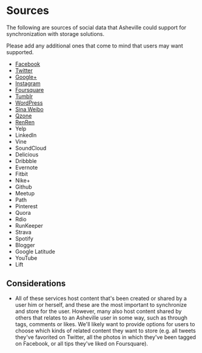 # Sources
The following are sources of social data that Asheville could support for synchronization with storage solutions.

Please add any additional ones that come to mind that users may want supported.

* [Facebook](http://en.wikipedia.org/Facebook)
* [Twitter](http://en.wikipedia.org/wiki/Twitter)
* [Google+](http://en.wikipedia.org/wiki/Google+)
* [Instagram](http://en.wikipedia.org/wiki/Instagram)
* [Foursquare](http://en.wikipedia.org/wiki/Foursquare)
* [Tumblr](http://en.wikipedia.org/wiki/Tumblr)
* [WordPress](http://en.wikipedia.org/wiki/WordPress.com)
* [Sina Weibo](http://en.wikipedia.org/wiki/Sina_Weibo)
* [Qzone](http://en.wikipedia.org/wiki/Qzone)
* [RenRen](http://en.wikipedia.org/wiki/Renren)
* Yelp
* LinkedIn
* Vine
* SoundCloud
* Delicious
* Dribbble
* Evernote
* Fitbit
* Nike+
* Github
* Meetup
* Path
* Pinterest
* Quora
* Rdio
* RunKeeper
* Strava
* Spotify
* Blogger
* Google Latitude
* YouTube
* Lift

## Considerations
* All of these services host content that's been created or shared by a user him or herself, and these are the most important to synchronize and store for the user. However, many also host content shared by others that relates to an Asheville user in some way, such as through tags, comments or likes. We'll likely want to provide options for users to choose which kinds of related content they want to store (e.g. all tweets they've favorited on Twitter, all the photos in which they've been tagged on Facebook, or all tips they've liked on Foursquare).
